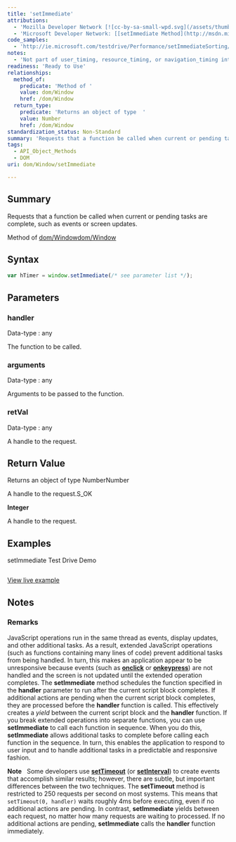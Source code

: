 ```yaml
---
title: 'setImmediate'
attributions:
  - 'Mozilla Developer Network [![cc-by-sa-small-wpd.svg](/assets/thumb/8/8c/cc-by-sa-small-wpd.svg/120px-cc-by-sa-small-wpd.svg.png)](http://creativecommons.org/licenses/by-sa/3.0/us/): [[setImmediate](https://developer.mozilla.org/en-US/docs/Web/API/window.setImmediate) Article]'
  - 'Microsoft Developer Network: [[setImmediate Method](http://msdn.microsoft.com/en-us/library/ie/hh773176(v=vs.85).aspx) Article]'
code_samples:
  - 'http://ie.microsoft.com/testdrive/Performance/setImmediateSorting/Default.html'
notes:
  - 'Not part of user_timing, resource_timing, or navigation_timing interfaces.'
readiness: 'Ready to Use'
relationships:
  method_of:
    predicate: 'Method of '
    value: dom/Window
    href: /dom/Window
  return_type:
    predicate: 'Returns an object of type  '
    value: Number
    href: /dom/Window
standardization_status: Non-Standard
summary: 'Requests that a function be called when current or pending tasks are complete, such as events or screen updates.'
tags:
  - API_Object_Methods
  - DOM
uri: dom/Window/setImmediate

---
```

## Summary

Requests that a function be called when current or pending tasks are complete, such as events or screen updates.

Method of [dom/Window](/dom/Window)[dom/Window](/dom/Window)

## Syntax

``` js
var hTimer = window.setImmediate(/* see parameter list */);
```

## Parameters

### handler

 Data-type
:   any

 The function to be called.

### arguments

 Data-type
:   any

 Arguments to be passed to the function.

### retVal

 Data-type
:   any

 A handle to the request.

## Return Value

Returns an object of type NumberNumber

A handle to the request.S\_OK

**Integer**

A handle to the request.

## Examples

setImmediate Test Drive Demo

``` html

```

[View live example](http://ie.microsoft.com/testdrive/Performance/setImmediateSorting/Default.html)

## Notes

### Remarks

JavaScript operations run in the same thread as events, display updates, and other additional tasks. As a result, extended JavaScript operations (such as functions containing many lines of code) prevent additional tasks from being handled. In turn, this makes an application appear to be unresponsive because events (such as [**onclick**](/dom/MouseEvent/click) or [**onkeypress**](/dom/KeyboardEvent/keypress)) are not handled and the screen is not updated until the extended operation completes. The **setImmediate** method schedules the function specified in the **handler** parameter to run after the current script block completes. If additional actions are pending when the current script block completes, they are processed before the **handler** function is called. This effectively creates a *yield* between the current script block and the **handler** function. If you break extended operations into separate functions, you can use **setImmediate** to call each function in sequence. When you do this, **setImmediate** allows additional tasks to complete before calling each function in the sequence. In turn, this enables the application to respond to user input and to handle additional tasks in a predictable and responsive fashion.

**Note**   Some developers use [**setTimeout**](/dom/Window/setTimeout) (or [**setInterval**](/dom/Window/setInterval)) to create events that accomplish similar results; however, there are subtle, but important differences between the two techniques. The **setTimeout** method is restricted to 250 requests per second on most systems. This means that `setTimeout(0, handler)` waits roughly 4ms before executing, even if no additional actions are pending. In contrast, **setImmediate** yields between each request, no matter how many requests are waiting to processed. If no additional actions are pending, **setImmediate** calls the **handler** function immediately.
